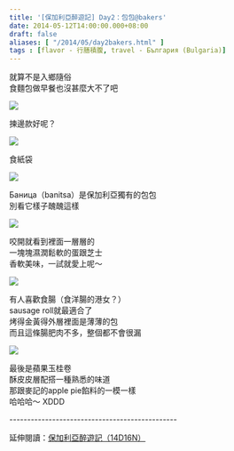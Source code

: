 ```yaml
---
title: '[保加利亞醉遊記] Day2：包包@bakers'
date: 2014-05-12T14:00:00.000+08:00
draft: false
aliases: [ "/2014/05/day2bakers.html" ]
tags : [flavor - 行膳積腹, travel - България (Bulgaria)]
---
```


就算不是入鄉隨俗  
食麵包做早餐也沒甚麼大不了吧  

![](/images/bulgaria2b1.jpg)

揀邊款好呢？  

![](/images/bulgaria2b2.jpg)

食紙袋  

![](/images/bulgaria2b3.jpg)

Баница（banitsa）是保加利亞獨有的包包  
別看它樣子醜醜這樣  

![](/images/bulgaria2b4.jpg)

咬開就看到裡面一層層的  
一塊塊濕潤鬆軟的蛋跟芝士  
香軟美味，一試就愛上呢～  

![](/images/bulgaria2b5.jpg)

有人喜歡食腸（食洋腸的港女？）  
sausage roll就最適合了  
烤得金黃得外層裡面是薄薄的包  
而且這條腸肥肉不多，整個都不會很漏  

![](/images/bulgaria2b6.jpg)

最後是蘋果玉桂卷  
酥皮皮層配搭一種熟悉的味道  
那跟麥記的apple pie餡料的一模一樣  
哈哈哈～ XDDD  
  
\-----------------------------------------------  
  
延伸閱讀：[保加利亞醉遊記（14D16N）](https://hidie.net/bulgaria14d16n/)
